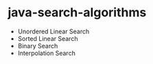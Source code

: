 # java-search-algorithms

- Unordered Linear Search
- Sorted Linear Search
- Binary Search
- Interpolation Search